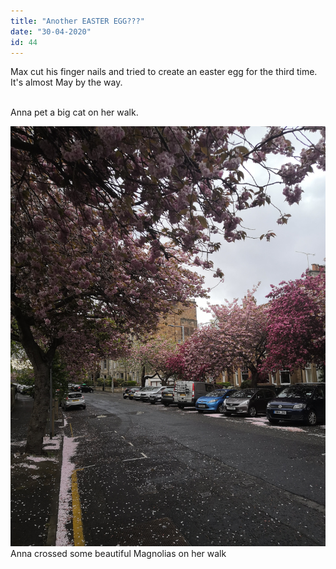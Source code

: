 ```yaml
---
title: "Another EASTER EGG???"
date: "30-04-2020"
id: 44
---
```

Max cut his finger nails and tried to create an easter egg for the third time. It's almost May by the way. <br><br>

Anna pet a big cat on her walk.

![Magnolias in Edinburgh](../images/April/30.jpg)
Anna crossed some beautiful Magnolias on her walk